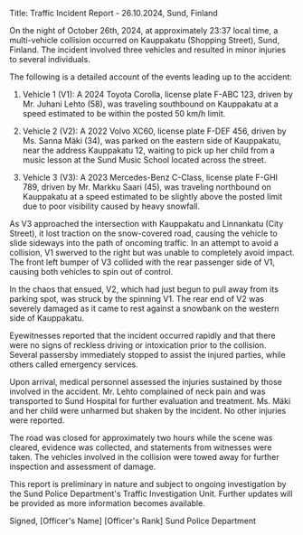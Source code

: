  Title: Traffic Incident Report - 26.10.2024, Sund, Finland

On the night of October 26th, 2024, at approximately 23:37 local time, a multi-vehicle collision occurred on Kauppakatu (Shopping Street), Sund, Finland. The incident involved three vehicles and resulted in minor injuries to several individuals.

The following is a detailed account of the events leading up to the accident:

1. Vehicle 1 (V1): A 2024 Toyota Corolla, license plate F-ABC 123, driven by Mr. Juhani Lehto (58), was traveling southbound on Kauppakatu at a speed estimated to be within the posted 50 km/h limit.

2. Vehicle 2 (V2): A 2022 Volvo XC60, license plate F-DEF 456, driven by Ms. Sanna Mäki (34), was parked on the eastern side of Kauppakatu, near the address Kauppakatu 12, waiting to pick up her child from a music lesson at the Sund Music School located across the street.

3. Vehicle 3 (V3): A 2023 Mercedes-Benz C-Class, license plate F-GHI 789, driven by Mr. Markku Saari (45), was traveling northbound on Kauppakatu at a speed estimated to be slightly above the posted limit due to poor visibility caused by heavy snowfall.

As V3 approached the intersection with Kauppakatu and Linnankatu (City Street), it lost traction on the snow-covered road, causing the vehicle to slide sideways into the path of oncoming traffic. In an attempt to avoid a collision, V1 swerved to the right but was unable to completely avoid impact. The front left bumper of V3 collided with the rear passenger side of V1, causing both vehicles to spin out of control.

In the chaos that ensued, V2, which had just begun to pull away from its parking spot, was struck by the spinning V1. The rear end of V2 was severely damaged as it came to rest against a snowbank on the western side of Kauppakatu.

Eyewitnesses reported that the incident occurred rapidly and that there were no signs of reckless driving or intoxication prior to the collision. Several passersby immediately stopped to assist the injured parties, while others called emergency services.

Upon arrival, medical personnel assessed the injuries sustained by those involved in the accident. Mr. Lehto complained of neck pain and was transported to Sund Hospital for further evaluation and treatment. Ms. Mäki and her child were unharmed but shaken by the incident. No other injuries were reported.

The road was closed for approximately two hours while the scene was cleared, evidence was collected, and statements from witnesses were taken. The vehicles involved in the collision were towed away for further inspection and assessment of damage.

This report is preliminary in nature and subject to ongoing investigation by the Sund Police Department's Traffic Investigation Unit. Further updates will be provided as more information becomes available.

Signed,
[Officer's Name]
[Officer's Rank]
Sund Police Department
